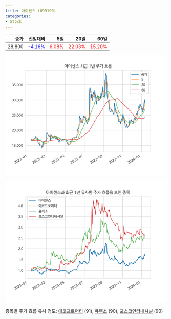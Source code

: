 ```yaml
---
title: 아이센스 (099190)
categories:
- Stock
---
```


|종가|전일대비|5일|20일|60일|
|---:|-------:|--:|---:|---:|
|28,800|<span style="color: blue">-4.16%</span>|<span style="color: red">6.08%</span>|<span style="color: red">22.03%</span>|<span style="color: red">15.20%</span>|


<!-- more -->

![099190](/assets/images/stock/099190.png)

![099190](/assets/images/stock/099190_sim.png)

종목별 주가 흐름 유사 정도:
[에코프로머티](/stock/450080/) (91),
[큐렉소](/stock/060280/) (90),
[포스코인터내셔널](/stock/047050/) (90)